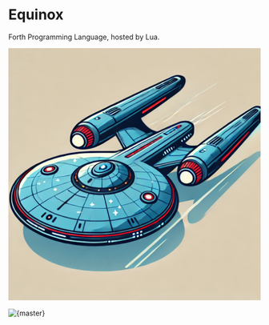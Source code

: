 # Equinox
Forth Programming Language, hosted by Lua. 

![Logo](logo/logo.png) 

![{master}](https://github.com/zeroflag/equinox/actions/workflows/makefile.yml/badge.svg) 

